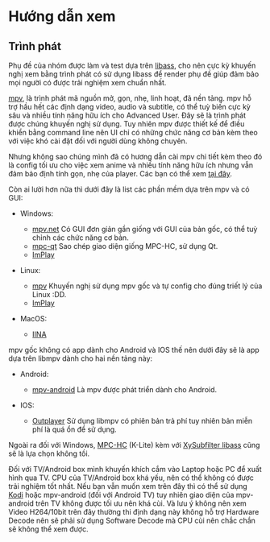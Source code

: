 # Hướng dẫn xem

## Trình phát
Phụ đề của nhóm được làm và test dựa trên [libass](https://github.com/libass/libass), cho nên cực kỳ khuyến nghị xem bằng trình phát có sử dụng libass để render phụ đề giúp đảm bảo mọi người có được trải nghiệm xem chuẩn nhất. 

[mpv](https://mpv.io/), là trình phát mã nguồn mở, gọn, nhẹ, linh hoạt, đã nền tảng. mpv hỗ trợ hầu hết các định dạng video, audio và subtitle, có thể tuỳ biến cực kỳ sâu và nhiều tính năng hữu ích cho Advanced User. Đây sẽ là trình phát được chúng khuyến nghị sử dụng. Tuy nhiên mpv được thiết kế để điều khiển bằng command line nên UI chỉ có những chức năng cơ bản kèm theo với việc khó cài đặt đối với người dùng không chuyên. 

Nhưng không sao chúng mình đã có hương dẫn cài mpv chi tiết kèm theo đó là config tối ưu cho việc xem anime và nhiều tính năng hữu ích nhưng vẫn đảm bảo định tính gọn, nhẹ của player. Các bạn có thể xem [tại đây](mpv.md).

Còn ai lười hơn nữa thì dưới đây là list các phần mềm dựa trên mpv và có GUI:

- Windows:
  - [mpv.net](https://github.com/mpvnet-player/mpv.net/releases) Có GUI đơn giản gần giống với GUI của bản gốc, có thể tuỳ chỉnh các chức năng cơ bản.
  - [mpc-qt](https://github.com/mpc-qt/mpc-qt/releases) Sao chép giao diện giống MPC-HC, sử dụng Qt.
  - [ImPlay](https://github.com/tsl0922/ImPlay)

- Linux:
  - [mpv](https://github.com/mpv-player/mpv) Khuyến nghị sử dụng mpv gốc và tự config cho đúng triết lý của Linux :DD.
  - [ImPlay](https://github.com/tsl0922/ImPlay)

- MacOS:
  - [IINA](https://iina.io/)

mpv gốc không có app dành cho Android và IOS thế nên dưới đây sẽ là app dựa trên libmpv dành cho hai nền tảng này:

- Android:
  - [mpv-android](https://github.com/mpv-android/mpv-android) Là mpv được phát triển dành cho Android.

- IOS:
  - [Outplayer](https://outplayer.app/) Sử dụng libmpv có phiên bản trả phí tuy nhiên bản miễn phí là quá ổn để sử dụng.

Ngoài ra đối với Windows, [MPC-HC](https://codecguide.com/download_k-lite_codec_pack_mega.htm) (K-Lite) kèm với [XySubfilter libass](https://github.com/Masaiki/xy-VSFilter) cũng sẽ là lựa chọn không tồi.

Đối với TV/Android box mình khuyến khích cắm vào Laptop hoặc PC để xuất hình qua TV. CPU của TV/Android box khá yếu, nên có thể không có được trải nghiệm tốt nhất. Nếu bạn vẫn muốn xem trên đây thì có thể sử dụng [Kodi](https://kodi.tv/) hoặc mpv-android (đối với Android TV) tuy nhiên giao diện của mpv-android trên TV không được tối ưu nên khá cùi. Và lưu ý không nên xem Video H264/10bit trên đây thường thi định dạng này không hỗ trợ Hardware Decode nên sẽ phải sử dụng Software Decode mà CPU cùi nên chắc chắn sẽ không thể xem được.